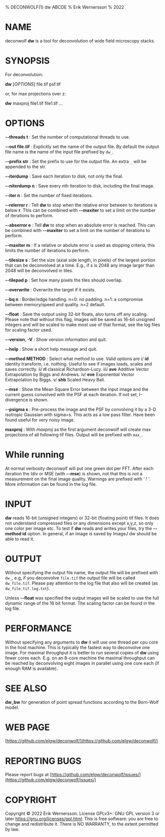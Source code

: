 % DECONWOLF(1) dw ABCDE
% Erik Wernersson
% 2022

# NAME
deconwolf **dw** is a tool for deconvolution of wide field microscopy stacks.

# SYNOPSIS
For deconvolution:

**dw** [*OPTIONS*] file.tif psf.tif

or, for max projections over z:

**dw** maxproj file1.tif file1.tif ...

# OPTIONS
**\--threads t**
: Set the number of computational threads to use.

**\--out file.tif**
: Explicitly set the name of the output file. By default the output
file name is the name of the input file prefixed by `dw_`.

**\--prefix str**
: Set the prefix to use for the output file. An extra `_` will be appended
to the str.

**\--iterdump**
: Save each iteration to disk, not only the final.

**\--niterdump n**
: Save every nth iteration to disk, including the final image.

**\--iter n**
: Set the number of fixed iterations.

**\--relerror r**
: Tell **dw** to stop when the relative error between to iterations is
  below **r**. This can be combined with **\--maxiter** to set a limit
  on the number of iterations to perform.

**\--abserror e**
: Tell **dw** to stop when an absolute error is reached. This can be
  combined with **\--maxiter** to set a limit on the number of
  iterations to perform.

**\--maxiter m**
: If a relative or abolute error is used as stopping criteria, this
  limits the number of iterations to perform.

**\--tilesize s**
: Set the size (axial side length, in pixels) of the largest portion that
can be deconvolved at a time. E.g., if s is 2048 any image larger than 2048
will be deconvolved in tiles.

**\--tilepad p**
: Set how many pixels the tiles should overlap.

**\--overwrite**
: Overwrite the target if it exists.

**\--bq n**
: Border/edge handling. n=0: no padding. n=1: a compromise between memory/speed
and quality. n=2 default.

**\--float**
: Save the output using 32-bit floats, also turns off any
scaling. Please note that without this flag, images will be saved as
16-bit unsigned integers and will be scaled to make most use of that
format, see the log files for scaling factor used.

**\--version**, **-V**
: Show version information and quit.

**\--help**
: Show a short help message and quit.

**\--method METHOD**
: Select what method to use. Valid options are
  i/ **id** identity transform, i.e. nothing. Useful to see if images
   loads, scales and saves correctly.
  ii/ **rl** classical Richardson-Lucy.
  iii/ **ave** Additive Vector Extrapolation by Biggs and Andrews.
  iv/ **eve** Exponential Vector Extrapolation by Biggs.
  v/ **shb** Scaled Heavy Ball.

**\--mse**
: Show the Mean Square Error between the input image and the current
  guess convolved with the PSF at each iteration. If not set,
  I-divergence is shown.

**\--psigma s**
: Pre-process the image and the PSF by convolving it by a 3-D isotropic
Gaussian with sigma=s. This acts as a low pass filter.
Have been found useful for very noisy image.

**maxproj**
: With *maxproj* as the first argument deconwolf will create max
projections of all following tif files. Output will be prefixed with `max_`.

# While running
At normal verbosity deconwolf will put one green dot per FFT. After
each iteration the Idiv or MSE (with **\--mse**) is shown, not that
this is not a measurement on the final image quality.  Warnings are
prefixed with ' ! '. More information can be found in the log file.

# INPUT
**dw** reads 16-bit (unsigned integers) or 32-bit (floating point) tif
files. It does not understand compressed files or any dimensions
except x,y,z, so only one color per image etc. To test if **dw** reads
and writes your files, try the **\-\-method id** option. In general, if
an image is saved by ImageJ dw should be able to read it.

# OUTPUT
Without specifying the output file name, the output file will
be prefixed with `dw_`, e.g, if you deconvolve `file.tif`
the output file will be called `dw_file.tif`. Please pay attention
to the log file that also will be created (as `dw_file.tif.log.txt`).

Unless **\--float** was specified the output images will be scaled
to use the full dynamic range of the 16 bit format. The scaling factor
can be found in the log file.

# PERFORMANCE
Without specifying any arguments to **dw** it will use one thread per
cpu core in the host machine. This is typically the fastest way to
deconvolve one image. For maximal throughput it is better to run
several copies of **dw** using fewer cores each. E.g. on an 8-core
machine the maximal throughput can be reached by deconvolving eight
images in parallel using one core each (if enough RAM is available).

# SEE ALSO
**dw_bw** for generation of point spread functions according to
the Born-Wolf model.

# WEB PAGE
[https://github.com/elgw/deconwolf/](https://github.com/elgw/deconwolf/)

# REPORTING BUGS
Please report bugs at
[https://github.com/elgw/deconwolf/issues/](https://github.com/elgw/deconwolf/issues/)

# COPYRIGHT
Copyright © 2022 Erik Wernersson.  License GPLv3+: GNU GPL version 3 or later
<https://gnu.org/licenses/gpl.html>.
This is free software: you are free to change and redistribute it.  There is NO WARRANTY, to the
extent permitted by law.
